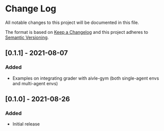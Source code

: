 # Change Log
All notable changes to this project will be documented in this file.
 
The format is based on [Keep a Changelog](http://keepachangelog.com/)
and this project adheres to [Semantic Versioning](http://semver.org/).

## [0.1.1] - 2021-08-07

### Added
- Examples on integrating grader with aivle-gym (both single-agent envs and 
multi-agent envs)


## [0.1.0] - 2021-08-26

### Added
- Initial release